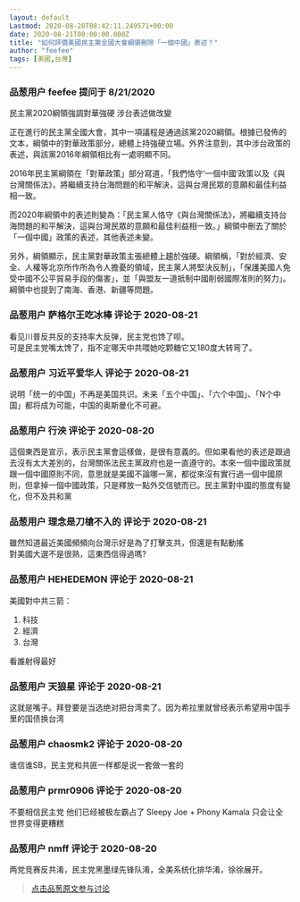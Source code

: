 ```yaml
---
layout: default
Lastmod: 2020-08-20T08:42:11.249571+00:00
date: 2020-08-21T00:00:00.000Z
title: "如何評價美國民主黨全國大會綱領刪除「一個中國」表述？"
author: "feefee"
tags: [美國,台灣]
---
```



### 品葱用户 **feefee** 提问于 8/21/2020
    
民主黨2020綱領強調對華強硬 涉台表述做改變  
  
正在進行的民主黨全國大會，其中一項議程是通過該黨2020綱領。根據已發佈的文本，綱領中的對華政策部分，總體上持強硬立場。外界注意到，其中涉台政策的表述，與該黨2016年綱領相比有一處明顯不同。  
  
2016年民主黨綱領在「對華政策」部分寫道，「我們恪守‘一個中國’政策以及《與台灣關係法》，將繼續支持台海問題的和平解決，這與台灣民眾的意願和最佳利益相一致。  
  
而2020年綱領中的表述則變為：「民主黨人恪守《與台灣關係法》，將繼續支持台海問題的和平解決，這與台灣民眾的意願和最佳利益相一致。」綱領中刪去了關於「一個中國」政策的表述，其他表述未變。  
  
另外，綱領顯示，民主黨對華政策主張總體上趨於強硬。綱領稱，「對於經濟、安全、人權等北京所作所為令人擔憂的領域，民主黨人將堅決反制」，「保護美國人免受中國不公平貿易手段的傷害」，並「與盟友一道抵制中國削弱國際准則的努力」。綱領中也提到了南海、香港、新疆等問題。
    
                

### 品葱用户 **萨格尔王吃冰棒** 评论于 2020-08-21
        
看见川普反共反的支持率大反弹，民主党也馋了呗。  
可是民主党嘴太馋了，指不定哪天中共喂她吃颗糖它又180度大转弯了。
        
                

### 品葱用户 **习近平爱华人** 评论于 2020-08-21
        
说明「统一的中国」不再是美国共识。未来「五个中国」、「六个中国」、「N个中国」都将成为可能，中国的奥斯曼化不可避。
        
                

### 品葱用户 **行泱** 评论于 2020-08-20
        
這個東西是宣示，表示民主黨會這樣做，是很有意義的。但如果看他的表述是跟過去沒有太大差別的，台灣關係法民主黨政府也是一直遵守的。本來一個中國政策就跟一個中國原則不同，意思就是美國不論哪一黨，都從來沒有實行過一個中國原則，但拿掉一個中國政策，只是釋放一點外交信號而已。民主黨對中國的態度有變化，但不及共和黨
        
                

### 品葱用户 **理念是刀槍不入的** 评论于 2020-08-21
        
雖然知道最近美國頻頻向台灣示好是為了打擊支共，但還是有點動搖  
對美國大選不是很熟，這東西信得過嗎?
        
                

### 品葱用户 **HEHEDEMON** 评论于 2020-08-21
        
美國對中共三箭：  
  

1.  科技
2.  經濟
3.  台灣

  
  
看誰射得最好
        
                

### 品葱用户 **天狼星** 评论于 2020-08-21
        
这就是嘴子。拜登要是当选绝对把台湾卖了。因为希拉里就曾经表示希望用中国手里的国债换台湾
        
                

### 品葱用户 **chaosmk2** 评论于 2020-08-20
        
谁信谁SB，民主党和共匪一样都是说一套做一套的
        
                

### 品葱用户 **prmr0906** 评论于 2020-08-20
        
不要相信民主党 他们已经被极左霸占了 Sleepy Joe + Phony Kamala 只会让全世界变得更糟糕
        
                

### 品葱用户 **nmff** 评论于 2020-08-20
        
两党竞赛反共淆，民主党黑墨绿先锋队淆，全美系统化排华淆，徐徐展开。
        
                





> [点击品葱原文参与讨论](https://pincong.rocks/question/30043)

